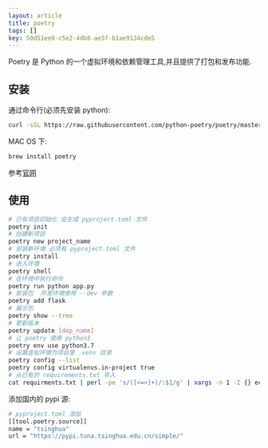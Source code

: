 ```yaml
---
layout: article
title: poetry
tags: []
key: 50d51ee8-c5e2-4db8-ae5f-b1ae9134cde5
---
```


Poetry 是 Python 的一个虚拟环境和依赖管理工具,并且提供了打包和发布功能.

<!--more-->

## 安装

通过命令行(必须先安装 python):

```bash
curl -sSL https://raw.githubusercontent.com/python-poetry/poetry/master/get-poetry.py | python
```

MAC OS 下:

```bash
brew install poetry
```

参考[官网](https://python-poetry.org/docs/)

## 使用

```bash
# 已有项目初始化 会生成 pyproject.toml 文件
poetry init
# 创建新项目
poetry new project_name
# 安装新环境 必须有 pyproject.toml 文件
poetry install
# 进入环境
poetry shell
# 在环境中执行命令
poetry run python app.py
# 安装包  开发环境使用 --dev 参数
poetry add flask
# 展示包
poetry show --tree
# 更新版本
poetry update [dep_name]
# 让 poetry 使用 python3
poetry env use python3.7
# 设置虚拟环境为项目里 .venv 目录
poetry config --list
poetry config virtualenvs.in-project true
# 从已有的 requirements.txt 导入
cat requirments.txt | perl -pe 's/([<=>]+)/:$1/g' | xargs -n 1 -I {} echo "poetry add '{}'"
```

添加国内的 pypi 源:

```bash
# pyproject.toml 添加
[[tool.poetry.source]]
name = "tsinghua"
url = "https://pypi.tuna.tsinghua.edu.cn/simple/"
```
